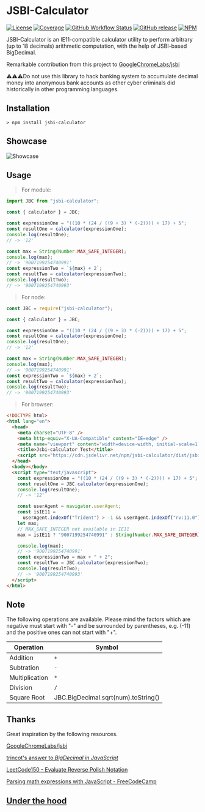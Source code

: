 # JSBI-Calculator

[![License](https://img.shields.io/github/license/Leslie-Wong-H/jsbi-calculator.svg?style=flat-square)](https://github.com/Leslie-Wong-H/jsbi-calculator/blob/master/LICENSE)
[![Coverage](https://img.shields.io/codecov/c/github/Leslie-Wong-H/jsbi-calculator/main.svg?style=flat)](https://app.codecov.io/gh/Leslie-Wong-H/jsbi-calculator/branch/main)
[![GitHub Workflow Status](https://img.shields.io/github/actions/workflow/status/Leslie-Wong-H/jsbi-calculator/main.yml?branch=main&style=flat-square)](https://github.com/Leslie-Wong-H/jsbi-calculator/actions)
[![GitHub release](https://img.shields.io/github/release/Leslie-Wong-H/jsbi-calculator.svg)](https://github.com/Leslie-Wong-H/jsbi-calculator/releases/latest)
[![NPM](https://img.shields.io/npm/dw/jsbi-calculator)](https://www.npmjs.com/package/jsbi-calculator)

JSBI-Calculator is an IE11-compatible calculator utility to perform arbitrary (up to 18 decimals) arithmetic computation, with the help of JSBI-based BigDecimal.

Remarkable contribution from this project to [GoogleChromeLabs/jsbi](https://github.com/GoogleChromeLabs/jsbi/issues/79)

⚠️⚠️⚠️Do not use this library to hack banking system to accumulate decimal money into anonymous bank accounts as other cyber criminals did historically in other programming languages.

## Installation

```
> npm install jsbi-calculator
```

## Showcase

![Showcase](https://i.loli.net/2021/12/03/aADG5LxcZ2fh1vS.png)

## Usage

> For module:

```js
import JBC from "jsbi-calculator";

const { calculator } = JBC;

const expressionOne = "((10 * (24 / ((9 + 3) * (-2)))) + 17) + 5";
const resultOne = calculator(expressionOne);
console.log(resultOne);
// -> '12'

const max = String(Number.MAX_SAFE_INTEGER);
console.log(max);
// -> '9007199254740991'
const expressionTwo = `${max} + 2`;
const resultTwo = calculator(expressionTwo);
console.log(resultTwo);
// -> '9007199254740993'
```

> For node:

```js
const JBC = require("jsbi-calculator");

const { calculator } = JBC;

const expressionOne = "((10 * (24 / ((9 + 3) * (-2)))) + 17) + 5";
const resultOne = calculator(expressionOne);
console.log(resultOne);
// -> '12'

const max = String(Number.MAX_SAFE_INTEGER);
console.log(max);
// -> '9007199254740991'
const expressionTwo = `${max} + 2`;
const resultTwo = calculator(expressionTwo);
console.log(resultTwo);
// -> '9007199254740993'
```

> For browser:

```html
<!DOCTYPE html>
<html lang="en">
  <head>
    <meta charset="UTF-8" />
    <meta http-equiv="X-UA-Compatible" content="IE=edge" />
    <meta name="viewport" content="width=device-width, initial-scale=1.0" />
    <title>Jsbi-calculator Test</title>
    <script src="https://cdn.jsdelivr.net/npm/jsbi-calculator/dist/jsbi-calculator-umd.js"></script>
  </head>
  <body></body>
  <script type="text/javascript">
    const expressionOne = "((10 * (24 / ((9 + 3) * (-2)))) + 17) + 5";
    const resultOne = JBC.calculator(expressionOne);
    console.log(resultOne);
    // -> '12'

    const userAgent = navigator.userAgent;
    const isIE11 =
      userAgent.indexOf("Trident") > -1 && userAgent.indexOf("rv:11.0") > -1;
    let max;
    // MAX_SAFE_INTEGER not available in IE11
    max = isIE11 ? "9007199254740991" : String(Number.MAX_SAFE_INTEGER);

    console.log(max);
    // -> '9007199254740991'
    const expressionTwo = max + " + 2";
    const resultTwo = JBC.calculator(expressionTwo);
    console.log(resultTwo);
    // -> '9007199254740993'
  </script>
</html>
```

## Note

The following operations are available. Please mind the factors which are
negative must start with "-" and be surrounded by parentheses, e.g. (-11) and
the positive ones can not start with "+".

| Operation      | Symbol                              |
| -------------- | ----------------------------------- |
| Addition       | `+`                                 |
| Subtration     | `-`                                 |
| Multiplication | `*`                                 |
| Division       | `/`                                 |
| Square Root    | JBC.BigDecimal.sqrt(num).toString() |

## Thanks

Great inspiration by the following resources.

[GoogleChromeLabs/jsbi](https://github.com/GoogleChromeLabs/jsbi)

[trincot's answer to _BigDecimal in JavaScript_](https://stackoverflow.com/a/66939244/8808175)

[LeetCode150 - Evaluate Reverse Polish Notation](https://leetcode.com/problems/evaluate-reverse-polish-notation/)

[Parsing math expressions with JavaScript - FreeCodeCamp](https://www.freecodecamp.org/news/parsing-math-expressions-with-javascript-7e8f5572276e/)

## [Under the hood](https://github.com/Leslie-Wong-H/jsbi-calculator/blob/main/src/jsbi-calculator.ts)
